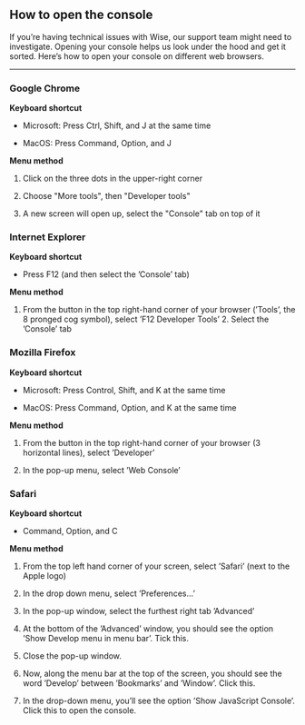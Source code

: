 ## How to open the console  
If you’re having technical issues with Wise, our support team might need to investigate. Opening your console helps us look under the hood and get it sorted. Here’s how to open your console on different web browsers.

* * *

### Google Chrome

 **Keyboard shortcut**

  * Microsoft: Press Ctrl, Shift, and J at the same time 

  * MacOS: Press Command, Option, and J




 **Menu method**

  1. Click on the three dots in the upper-right corner

  2. Choose "More tools", then "Developer tools"

  3. A new screen will open up, select the "Console" tab on top of it




### Internet Explorer

 **Keyboard shortcut**

  * Press F12 (and then select the ’Console’ tab)




 **Menu method**

  1. From the button in the top right-hand corner of your browser (’Tools’, the 8 pronged cog symbol), select ’F12 Developer Tools’ 2\. Select the ’Console’ tab




### Mozilla Firefox

 **Keyboard shortcut**

  * Microsoft: Press Control, Shift, and K at the same time

  * MacOS: Press Command, Option, and K at the same time




 **Menu method**

  1. From the button in the top right-hand corner of your browser (3 horizontal lines), select ’Developer’ 

  2. In the pop-up menu, select ’Web Console’




### Safari

 **Keyboard shortcut**

  * Command, Option, and C




 **Menu method**

  1. From the top left hand corner of your screen, select ’Safari’ (next to the Apple logo)

  2. In the drop down menu, select ’Preferences...’

  3. In the pop-up window, select the furthest right tab ’Advanced’

  4. At the bottom of the ’Advanced’ window, you should see the option ’Show Develop menu in menu bar’. Tick this.

  5. Close the pop-up window.

  6. Now, along the menu bar at the top of the screen, you should see the word ’Develop’ between ’Bookmarks’ and ’Window’. Click this.

  7. In the drop-down menu, you’ll see the option ’Show JavaScript Console’. Click this to open the console.